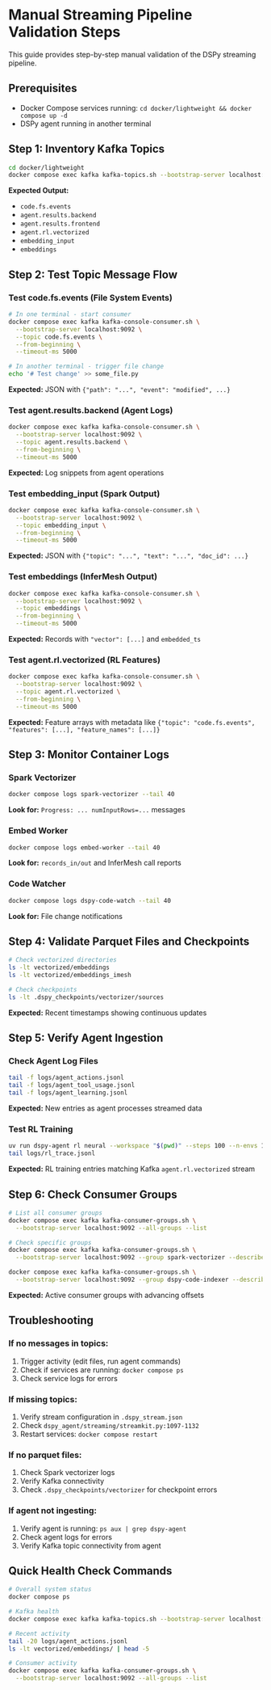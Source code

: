 # Manual Streaming Pipeline Validation Steps

This guide provides step-by-step manual validation of the DSPy streaming pipeline.

## Prerequisites
- Docker Compose services running: `cd docker/lightweight && docker compose up -d`
- DSPy agent running in another terminal

## Step 1: Inventory Kafka Topics

```bash
cd docker/lightweight
docker compose exec kafka kafka-topics.sh --bootstrap-server localhost:9092 --list
```

**Expected Output:**
- `code.fs.events`
- `agent.results.backend`
- `agent.results.frontend` 
- `agent.rl.vectorized`
- `embedding_input`
- `embeddings`

## Step 2: Test Topic Message Flow

### Test code.fs.events (File System Events)
```bash
# In one terminal - start consumer
docker compose exec kafka kafka-console-consumer.sh \
  --bootstrap-server localhost:9092 \
  --topic code.fs.events \
  --from-beginning \
  --timeout-ms 5000

# In another terminal - trigger file change
echo '# Test change' >> some_file.py
```

**Expected:** JSON with `{"path": "...", "event": "modified", ...}`

### Test agent.results.backend (Agent Logs)
```bash
docker compose exec kafka kafka-console-consumer.sh \
  --bootstrap-server localhost:9092 \
  --topic agent.results.backend \
  --from-beginning \
  --timeout-ms 5000
```

**Expected:** Log snippets from agent operations

### Test embedding_input (Spark Output)
```bash
docker compose exec kafka kafka-console-consumer.sh \
  --bootstrap-server localhost:9092 \
  --topic embedding_input \
  --from-beginning \
  --timeout-ms 5000
```

**Expected:** JSON with `{"topic": "...", "text": "...", "doc_id": ...}`

### Test embeddings (InferMesh Output)
```bash
docker compose exec kafka kafka-console-consumer.sh \
  --bootstrap-server localhost:9092 \
  --topic embeddings \
  --from-beginning \
  --timeout-ms 5000
```

**Expected:** Records with `"vector": [...]` and `embedded_ts`

### Test agent.rl.vectorized (RL Features)
```bash
docker compose exec kafka kafka-console-consumer.sh \
  --bootstrap-server localhost:9092 \
  --topic agent.rl.vectorized \
  --from-beginning \
  --timeout-ms 5000
```

**Expected:** Feature arrays with metadata like `{"topic": "code.fs.events", "features": [...], "feature_names": [...]}`

## Step 3: Monitor Container Logs

### Spark Vectorizer
```bash
docker compose logs spark-vectorizer --tail 40
```
**Look for:** `Progress: ... numInputRows=...` messages

### Embed Worker
```bash
docker compose logs embed-worker --tail 40
```
**Look for:** `records_in/out` and InferMesh call reports

### Code Watcher
```bash
docker compose logs dspy-code-watch --tail 40
```
**Look for:** File change notifications

## Step 4: Validate Parquet Files and Checkpoints

```bash
# Check vectorized directories
ls -lt vectorized/embeddings
ls -lt vectorized/embeddings_imesh

# Check checkpoints
ls -lt .dspy_checkpoints/vectorizer/sources
```

**Expected:** Recent timestamps showing continuous updates

## Step 5: Verify Agent Ingestion

### Check Agent Log Files
```bash
tail -f logs/agent_actions.jsonl
tail -f logs/agent_tool_usage.jsonl  
tail -f logs/agent_learning.jsonl
```

**Expected:** New entries as agent processes streamed data

### Test RL Training
```bash
uv run dspy-agent rl neural --workspace "$(pwd)" --steps 100 --n-envs 1 --log-jsonl logs/rl_trace.jsonl
tail logs/rl_trace.jsonl
```

**Expected:** RL training entries matching Kafka `agent.rl.vectorized` stream

## Step 6: Check Consumer Groups

```bash
# List all consumer groups
docker compose exec kafka kafka-consumer-groups.sh \
  --bootstrap-server localhost:9092 --all-groups --list

# Check specific groups
docker compose exec kafka kafka-consumer-groups.sh \
  --bootstrap-server localhost:9092 --group spark-vectorizer --describe

docker compose exec kafka kafka-consumer-groups.sh \
  --bootstrap-server localhost:9092 --group dspy-code-indexer --describe
```

**Expected:** Active consumer groups with advancing offsets

## Troubleshooting

### If no messages in topics:
1. Trigger activity (edit files, run agent commands)
2. Check if services are running: `docker compose ps`
3. Check service logs for errors

### If missing topics:
1. Verify stream configuration in `.dspy_stream.json`
2. Check `dspy_agent/streaming/streamkit.py:1097-1132`
3. Restart services: `docker compose restart`

### If no parquet files:
1. Check Spark vectorizer logs
2. Verify Kafka connectivity
3. Check `.dspy_checkpoints/vectorizer` for checkpoint errors

### If agent not ingesting:
1. Verify agent is running: `ps aux | grep dspy-agent`
2. Check agent logs for errors
3. Verify Kafka topic connectivity from agent

## Quick Health Check Commands

```bash
# Overall system status
docker compose ps

# Kafka health
docker compose exec kafka kafka-topics.sh --bootstrap-server localhost:9092 --list

# Recent activity
tail -20 logs/agent_actions.jsonl
ls -lt vectorized/embeddings/ | head -5

# Consumer activity
docker compose exec kafka kafka-consumer-groups.sh \
  --bootstrap-server localhost:9092 --all-groups --list
```
